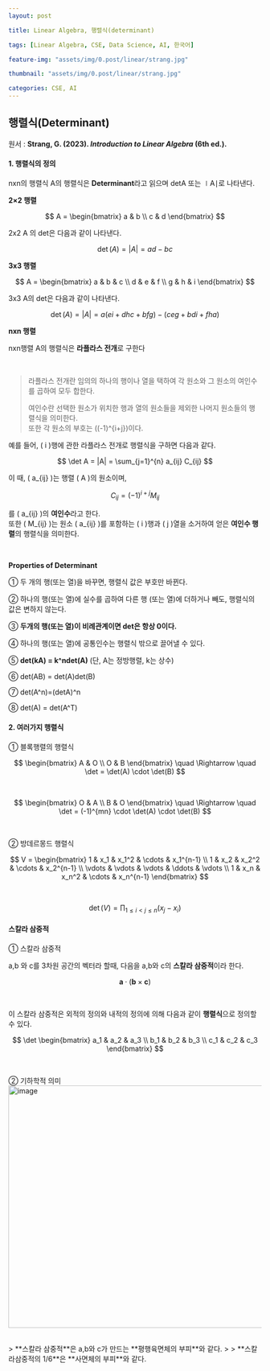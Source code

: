 ```yaml
---
layout: post

title: Linear Algebra, 행렬식(determinant)

tags: [Linear Algebra, CSE, Data Science, AI, 한국어]

feature-img: "assets/img/0.post/linear/strang.jpg"

thumbnail: "assets/img/0.post/linear/strang.jpg"

categories: CSE, AI
---
```


## 행렬식(Determinant)

원서 : **Strang, G. (2023). *Introduction to Linear Algebra* (6th ed.).** <br>

#### 1. 행렬식의 정의

nxn의 행렬식 A의 행렬식은 **Determinant**라고 읽으며 detA 또는 ∣A∣로 나타낸다.<br>

**2×2 행렬**

$$
A =
\begin{bmatrix}
a & b \\
c & d
\end{bmatrix}
$$

2x2 A 의 det은 다음과 같이 나타낸다.

$$
\det(A) = |A| = ad - bc
$$

**3x3 행렬**

$$
 A =
\begin{bmatrix}
a & b & c \\
d & e & f \\
g & h & i
\end{bmatrix}
$$

3x3 A의 det은 다음과 같이 나타낸다.

$$
\det(A) = |A| = a(ei + dhc + bfg) - (ceg + bdi + fha)
$$

**nxn 행렬**<br>

nxn행렬 A의 행렬식은 **라플라스 전개**로 구한다

<br>

> 라플라스 전개란 임의의 하나의 행이나 열을 택하여 각 원소와 그 원소의 여인수를 곱하여 모두 합한다. <br>
> 
> 여인수란 선택한 원소가 위치한 행과 열의 원소들을 제외한 나머지 원소들의 행렬식을 의미한다. <br>
> 또한 각 원소의 부호는 \((-1)^{i+j}\)이다.

예를 들어, \( i \)행에 관한 라플라스 전개로 행렬식을 구하면 다음과 같다.

$$
\det A = |A| = \sum_{j=1}^{n} a_{ij} C_{ij}
$$

이 때, \( a_{ij} \)는 행렬 \( A \)의 원소이며,

$$
C_{ij} = (-1)^{i+j} M_{ij}
$$

를 \( a_{ij} \)의 **여인수**라고 한다. <br>
또한 \( M_{ij} \)는 원소 \( a_{ij} \)를 포함하는 \( i \)행과 \( j \)열을 소거하여 얻은 **여인수 행렬**의 행렬식을 의미한다.

<br>

**Properties of Determinant**

① 두 개의 행(또는 열)을 바꾸면, 행렬식 값은 부호만 바뀐다. <br>

② 하나의 행(또는 열)에 실수를 곱하여 다른 행 (또는 열)에 더하거나 빼도, 행렬식의 값은 변하지 않는다. <br>

③ **두개의 행(또는 열)이 비례관계이면 det은 항상 0이다.**

④ 하나의 행(또는 열)에 공통인수는 행렬식 밖으로 끌어낼 수 있다.

⑤ **det(kA) = k^ndet(A)** (단, A는 정방행렬, k는 상수)

⑥ det(AB) = det(A)det(B)

⑦ det(A^n)=(detA)^n

⑧ det(A) = det(A^T)

#### 2. 여러가지 행렬식

① 블록행렬의 행렬식

$$
\begin{bmatrix}
A & O \\
O & B
\end{bmatrix}
\quad \Rightarrow \quad
\det =
\det(A) \cdot \det(B)
$$

<br>

$$
\begin{bmatrix}
O & A \\
B & O
\end{bmatrix}
\quad \Rightarrow \quad
\det = (-1)^{mn} \cdot \det(A) \cdot \det(B)
$$

<br>

② 방데르몽드 행렬식

$$
V =
\begin{bmatrix}
1 & x_1 & x_1^2 & \cdots & x_1^{n-1} \\
1 & x_2 & x_2^2 & \cdots & x_2^{n-1} \\
\vdots & \vdots & \vdots & \ddots & \vdots \\
1 & x_n & x_n^2 & \cdots & x_n^{n-1}
\end{bmatrix}
$$

<br>

$$
\det(V) = \prod_{1 \le i < j \le n} (x_j - x_i)
$$

#### 스칼라 삼중적

① 스칼라 삼중적

a,b 와 c를 3차원 공간의 벡터라 할때, 다음을 a,b와 c의 **스칼라 삼중적**이라 한다.

$$
\mathbf{a} \cdot (\mathbf{b} \times \mathbf{c})
$$

<br>

이 스칼라 삼중적은 외적의 정의와 내적의 정의에 의해 다음과 같이 **행렬식**으로 정의할 수 있다.

$$
\det \begin{bmatrix}
a_1 & a_2 & a_3 \\
b_1 & b_2 & b_3 \\
c_1 & c_2 & c_3
\end{bmatrix}
$$

<br>

② 기하학적 의미
<br>
<img width="799" height="482" alt="image" src="https://github.com/user-attachments/assets/7e3921ae-93c5-4002-9e56-74c8196cd398" />


<br>
> **스칼라 삼중적**은 a,b와 c가 만드는 **평행육면체의 부피**와 같다.
> 
> **스칼라삼중적의 1/6**은 **사면체의 부피**와 같다.
